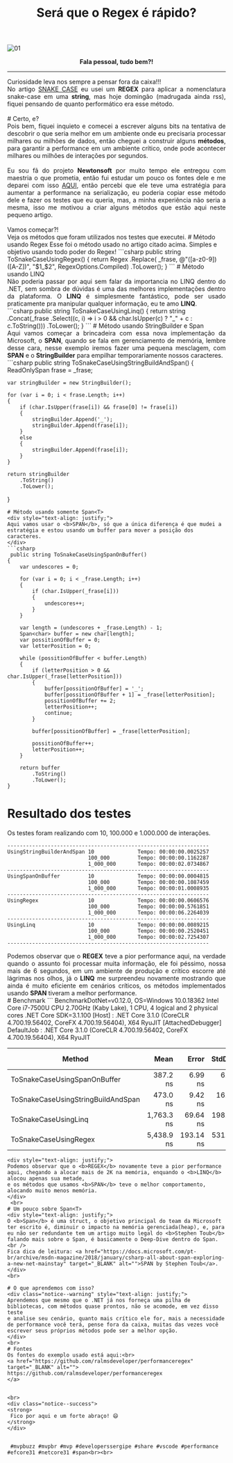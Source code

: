 ﻿---
title: "Será que o Regex é rápido?"
comments: true
excerpt_separator: "Ler mais"
categories:
  - Dica
---

![01]({{site.url}}{{site.baseurl}}/assets/images/PerformanceRegex.png)

<center><strong>Fala pessoal, tudo bem?!</strong></center>
<hr> 
Curiosidade leva nos sempre a pensar fora da caixa!!!<br />
<div style="text-align: justify;">
No artigo <a href="http://ralms.net/dica/snakecase/" target="_BLANK" alt="">SNAKE CASE</a> eu usei um <b>REGEX</b> para aplicar 
a nomenclatura snake-case em uma <b>string</b>, mas hoje domingão (madrugada ainda rss), fiquei pensando de quanto performático era esse método.
</div>
<br />
# Certo, e?
<div style="text-align: justify;">
Pois bem, fiquei inquieto e comecei a escrever alguns bits na tentativa de descobrir o que seria melhor em um 
ambiente onde eu precisaria processar milhares ou milhões de dados, então cheguei a construir alguns <b>métodos</b>, para garantir a performance em um ambiente crítico, onde pode acontecer milhares ou milhões de interações por segundos.<br>
<br />
Eu sou fã do projeto <b>Newtonsoft</b> por muito tempo ele entregou com maestria o que prometia, então fui estudar um pouco os fontes dele e me deparei com isso 
<a href="https://github.com/JamesNK/Newtonsoft.Json/blob/master/Src/Newtonsoft.Json/Utilities/StringUtils.cs#L218" target="_BLANK" alt="">AQUI</a>, então percebi que ele teve uma estratégia para aumentar a performance na serialização, eu poderia
 copiar esse método dele e fazer os testes que eu queria, mas, a minha experiência não seria a mesma, isso me motivou a criar alguns métodos que 
estão aqui neste pequeno artigo.
</div>
<br>
Vamos começar?!<br>
Veja os métodos que foram utilizados nos testes que executei.
# Método usando Regex
Esse foi o método usado no artigo citado acima. Simples e objetivo usando todo poder do Regex!
```csharp
public string ToSnakeCaseUsingRegex()
{
    return Regex
        .Replace(
            _frase, 
            @"([a-z0-9])([A-Z])", 
            "$1_$2", 
            RegexOptions.Compiled)
        .ToLower();
}
```
# Método usando LINQ
<div style="text-align: justify;">
Não poderia passar por aqui sem falar da importancia no LINQ dentro do .NET, sem sombra de dúvidas é uma das melhores implementações dentro da plataforma. 
O <b>LINQ</b> é simplesmente fantástico, pode ser usado praticamente pra manipular qualquer informação, eu te amo <b>LINQ</b>.
</div>
```csharp
public string ToSnakeCaseUsingLinq()
{
    return string
        .Concat(_frase
            .Select((c, i) =>
                i > 0 && char.IsUpper(c) 
                    ? "_" + c 
                    : c.ToString()))
                .ToLower();
}
```
# Método usando StringBuilder e Span<T>
<div style="text-align: justify;">
Aqui vamos começar a brincadeira com essa nova implementação da Microsoft, o <b>SPAN</b>, quando se fala em gerenciamento 
de memória, lembre desse cara, nesse exemplo iremos fazer uma pequena mesclagem, com <b>SPAN</b> e o <b>StringBuilder</b> para empilhar temporariamente nossos caracteres.
</div>
```csharp
public string ToSnakeCaseUsingStringBuildAndSpan()
{
    ReadOnlySpan<char> frase = _frase;

    var stringBuilder = new StringBuilder();

    for (var i = 0; i < frase.Length; i++)
    {
        if (char.IsUpper(frase[i]) && frase[0] != frase[i])
        {
            stringBuilder.Append('_');
            stringBuilder.Append(frase[i]);
        }
        else
        {
            stringBuilder.Append(frase[i]);
        }
    }

    return stringBuilder
        .ToString()
        .ToLower();
}
```
# Método usando somente Span<T>
<div style="text-align: justify;">
Aqui vamos usar o <b>SPAN</b>, só que a única diferença é que mudei a estratégia e estou usando um buffer para mover a posição dos caracteres.
</div>
```csharp
 public string ToSnakeCaseUsingSpanOnBuffer()
{
    var undescores = 0;

    for (var i = 0; i < _frase.Length; i++)
    {
        if (char.IsUpper(_frase[i]))
        {
            undescores++;
        }
    }

    var length = (undescores + _frase.Length) - 1;
    Span<char> buffer = new char[length];
    var possitionOfBuffer = 0;
    var letterPosition = 0;

    while (possitionOfBuffer < buffer.Length)
    {
        if (letterPosition > 0 && char.IsUpper(_frase[letterPosition]))
        {
            buffer[possitionOfBuffer] = '_';
            buffer[possitionOfBuffer + 1] = _frase[letterPosition];
            possitionOfBuffer += 2;
            letterPosition++;
            continue;
        }

        buffer[possitionOfBuffer] = _frase[letterPosition];

        possitionOfBuffer++;
        letterPosition++;
    }

    return buffer
        .ToString()
        .ToLower();
}
```
# Resultado dos testes 
Os testes foram realizando com 10, 100.000 e 1.000.000 de interações.
```
-----------------------------------------------------------------
UsingStringBuilderAndSpan 10              Tempo: 00:00:00.0025257
                          100_000         Tempo: 00:00:00.1162287
                          1_000_000       Tempo: 00:00:02.0734867
-----------------------------------------------------------------
UsingSpanOnBuffer         10              Tempo: 00:00:00.0004815
                          100_000         Tempo: 00:00:00.1087459
                          1_000_000       Tempo: 00:00:01.0008935
-----------------------------------------------------------------
UsingRegex                10              Tempo: 00:00:00.0606576
                          100_000         Tempo: 00:00:00.5761851
                          1_000_000       Tempo: 00:00:06.2264039
-----------------------------------------------------------------
UsingLinq                 10              Tempo: 00:00:00.0089215
                          100_000         Tempo: 00:00:00.2520451
                          1_000_000       Tempo: 00:00:02.7254307
-----------------------------------------------------------------
```
<div style="text-align: justify;">
Podemos observar que o <b>REGEX</b> teve a pior performance aqui, na verdade quando o assunto foi processar muita informação, ele foi péssimo, nossa 
mais de 6 segundos, em um ambiente de produção e crítico escorre até lágrimas nos olhos, já o <b>LINQ</b> me surpreendeu novamente 
mostrando que ainda é muito eficiente em cenários críticos, os métodos implementados usando <b>SPAN</b> tiveram a melhor performance.
 </div>
# Benchmark
```
BenchmarkDotNet=v0.12.0, OS=Windows 10.0.18362
Intel Core i7-7500U CPU 2.70GHz (Kaby Lake), 1 CPU, 4 logical and 2 physical cores
.NET Core SDK=3.1.100
  [Host]     : .NET Core 3.1.0 (CoreCLR 4.700.19.56402, CoreFX 4.700.19.56404), X64 RyuJIT  [AttachedDebugger]
  DefaultJob : .NET Core 3.1.0 (CoreCLR 4.700.19.56402, CoreFX 4.700.19.56404), X64 RyuJIT


|                             Method |       Mean |     Error |    StdDev |     Median | Rank |  Gen 0 | Gen 1 | Gen 2 | Allocated |
|----------------------------------- |-----------:|----------:|----------:|-----------:|-----:|-------:|------:|------:|----------:|
|       ToSnakeCaseUsingSpanOnBuffer |   387.2 ns |   6.99 ns |   6.54 ns |   387.0 ns |    1 | 0.1831 |     - |     - |     384 B |
| ToSnakeCaseUsingStringBuildAndSpan |   473.0 ns |   9.42 ns |  16.00 ns |   469.5 ns |    2 | 0.3328 |     - |     - |     696 B |
|               ToSnakeCaseUsingLinq | 1,763.3 ns |  69.64 ns | 198.68 ns | 1,680.1 ns |    3 | 0.7839 |     - |     - |    1640 B |
|              ToSnakeCaseUsingRegex | 5,438.9 ns | 193.14 ns | 531.95 ns | 5,292.9 ns |    4 | 1.1520 |     - |     - |    2416 B |
```
<div style="text-align: justify;">
Podemos observar que o <b>REGEX</b> novamente teve a pior performance aqui, chegando a alocar mais de 2K na memória, enquando o <b>LINQ</b> alocou apenas sua metade, 
e os métodos que usamos <b>SPAN</b> teve o melhor comportamento, alocando muito menos memória.
</div>
 <br>
# Um pouco sobre Span<T>
<div style="text-align: justify;">
O <b>Span</b> é uma struct, o objetivo principal do team da Microsoft ter escrito é, diminuir o impacto na memória gerenciada(heap), e, para 
eu não ser redundante tem um artigo muito legal do <b>Stephen Toub</b> 
falando mais sobre o Span, é basicamente o Deep-Dive dentro do Span.<br /> 
Fica dica de leitura: <a href="https://docs.microsoft.com/pt-br/archive/msdn-magazine/2018/january/csharp-all-about-span-exploring-a-new-net-mainstay" target="_BLANK" alt="">SPAN by Stephen Toub</a>.
</div>
<br>

# O que aprendemos com isso?
<div class="notice--warning" style="text-align: justify;">
Aprendemos que mesmo que o .NET já nos forneça uma pilha de bibliotecas, com métodos quase prontos, não se acomode, em vez disso teste 
e analise seu cenário, quanto mais crítico ele for, mais a necessidade de performance você terá, pense fora da caixa, muitas das vezes você escrever seus próprios métodos pode ser a melhor opção.
</div> 
<br>
# Fontes
Os fontes do exemplo usado está aqui:<br>
<a href="https://github.com/ralmsdeveloper/performanceregex" target="_BLANK" alt="">
https://github.com/ralmsdeveloper/performanceregex
</a>


<br>
<div class="notice--success">
<strong>
 Fico por aqui e um forte abraço! 😄 
</strong>
</div> 


 #mvpbuzz #mvpbr #mvp #developerssergipe #share #vscode #performance #efcore31 #netcore31 #span<br><br>
